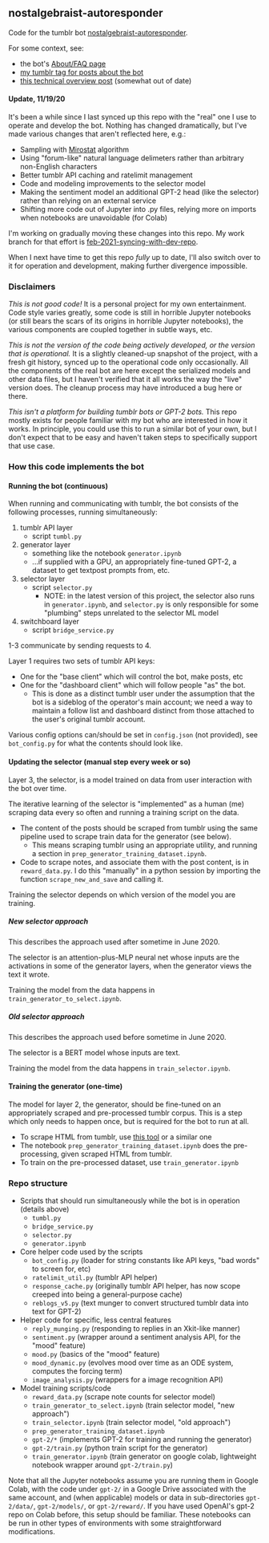 ## nostalgebraist-autoresponder

Code for the tumblr bot [nostalgebraist-autoresponder](https://nostalgebraist-autoresponder.tumblr.com/).

For some context, see:

- the bot's [About/FAQ page](https://nostalgebraist-autoresponder.tumblr.com/about)
- [my tumblr tag for posts about the bot](https://nostalgebraist.tumblr.com/tagged/nostalgebraist-autoresponder-meta)
- [this technical overview post](https://nostalgebraist.tumblr.com/post/617940524224151552/i-imagine-some-people-have-been-curious-to-hear) (somewhat out of date)

#### Update, 11/19/20

It's been a while since I last synced up this repo with the "real" one I use to operate and develop the bot.  Nothing has changed dramatically, but I've made various changes that aren't reflected here, e.g.:

- Sampling with [Mirostat](https://arxiv.org/abs/2007.14966) algorithm
- Using "forum-like" natural language delimeters rather than arbitrary non-English characters
- Better tumblr API caching and ratelimit management
- Code and modeling improvements to the selector model
- Making the sentiment model an additional GPT-2 head (like the selector) rather than relying on an external service
- Shifting more code out of Jupyter into .py files, relying more on imports when notebooks are unavoidable (for Colab)

I'm working on gradually moving these changes into this repo.  My work branch for that effort is [feb-2021-syncing-with-dev-repo](https://github.com/nostalgebraist/nostalgebraist-autoresponder/tree/feb-2021-syncing-with-dev-repo).

When I next have time to get this repo _fully_ up to date, I'll also switch over to it for operation and development, making further divergence impossible.

### Disclaimers

*This is not good code!* It is a personal project for my own entertainment.  Code style varies greatly, some code is still in horrible Jupyter notebooks (or still bears the scars of its origins in horrible Jupyter notebooks), the various components are coupled together in subtle ways, etc.

*This is not the version of the code being actively developed, or the version that is operational.*  It is a slightly cleaned-up snapshot of the project, with a fresh git history, synced up to the operational code only occasionally.  All the components of the real bot are here except the serialized models and other data files, but I haven't verified that it all works the way the "live" version does.  The cleanup process may have introduced a bug here or there.

*This isn't a platform for building tumblr bots or GPT-2 bots.*  This repo mostly exists for people familiar with my bot who are interested in how it works.  In principle, you could use this to run a similar bot of your own, but I don't expect that to be easy and haven't taken steps to specifically support that use case.

### How this code implements the bot

#### Running the bot (continuous)

When running and communicating with tumblr, the bot consists of the following processes, running simultaneously:

1. tumblr API layer
    - script `tumbl.py`
2. generator layer
    - something like the notebook `generator.ipynb`
    - ...if supplied with a GPU, an appropriately fine-tuned GPT-2, a dataset to get textpost prompts from, etc.
3. selector layer
    - script `selector.py`
      - NOTE: in the latest version of this project, the selector also runs in `generator.ipynb`, and `selector.py` is only responsible for some "plumbing" steps unrelated to the selector ML model
4. switchboard layer
    - script `bridge_service.py`

1-3 communicate by sending requests to 4.

Layer 1 requires two sets of tumblr API keys:
  - One for the "base client" which will control the bot, make posts, etc
  - One for the "dashboard client" which will follow people "as" the bot.
    - This is done as a distinct tumblr user under the assumption that the bot is a sideblog of the operator's main account; we need a way to maintain a follow list and dashboard distinct from those attached to the user's original tumblr account.

Various config options can/should be set in `config.json` (not provided), see `bot_config.py` for what the contents should look like.

#### Updating the selector (manual step every week or so)

Layer 3, the selector, is a model trained on data from user interaction with the bot over time.

The iterative learning of the selector is "implemented" as a human (me) scraping data every so often and running a training script on the data.

- The content of the posts should be scraped from tumblr using the same pipeline used to scrape train data for the generator (see below).
  - This means scraping tumblr using an appropriate utility, and running a section in `prep_generator_training_dataset.ipynb`.
- Code to scrape notes, and associate them with the post content, is in `reward_data.py`.  I do this "manually" in a python session by importing the function `scrape_new_and_save` and calling it.

Training the selector depends on which version of the model you are training.

##### New selector approach

This describes the approach used after sometime in June 2020.

The selector is an attention-plus-MLP neural net whose inputs are the activations in some of the generator layers, when the generator views the text it wrote.

Training the model from the data happens in `train_generator_to_select.ipynb`.

##### Old selector approach

This describes the approach used before sometime in June 2020.

The selector is a BERT model whose inputs are text.

Training the model from the data happens in `train_selector.ipynb`.

#### Training the generator (one-time)

The model for layer 2, the generator, should be fine-tuned on an appropriately scraped and pre-processed tumblr corpus.  This is a step which only needs to happen once, but is required for the bot to run at all.

- To scrape HTML from tumblr, use [this tool](https://github.com/bbolli/tumblr-utils) or a similar one
- The notebook `prep_generator_training_dataset.ipynb` does the pre-processing, given scraped HTML from tumblr.
- To train on the pre-processed dataset, use `train_generator.ipynb`

### Repo structure

- Scripts that should run simultaneously while the bot is in operation (details above)
  - `tumbl.py`
  - `bridge_service.py`
  - `selector.py`
  - `generator.ipynb`
- Core helper code used by the scripts
  - `bot_config.py` (loader for string constants like API keys, "bad words" to screen for, etc)
  - `ratelimit_util.py` (tumblr API helper)
  - `response_cache.py` (originally tumblr API helper, has now scope creeped into being a general-purpose cache)
  - `reblogs_v5.py` (text munger to convert structured tumblr data into text for GPT-2)
- Helper code for specific, less central features
  - `reply_munging.py` (responding to replies in an Xkit-like manner)
  - `sentiment.py` (wrapper around a sentiment analysis API, for the "mood" feature)
  - `mood.py` (basics of the "mood" feature)
  - `mood_dynamic.py` (evolves mood over time as an ODE system, computes the forcing term)
  - `image_analysis.py` (wrappers for a image recognition API)
- Model training scripts/code
  - `reward_data.py` (scrape note counts for selector model)
  - `train_generator_to_select.ipynb` (train selector model, "new approach")
  - `train_selector.ipynb` (train selector model, "old approach")
  - `prep_generator_training_dataset.ipynb`
  - `gpt-2/*` (implements GPT-2 for training and running the generator)
  - `gpt-2/train.py` (python train script for the generator)
  - `train_generator.ipynb` (train generator on google colab, lightweight notebook wrapper around `gpt-2/train.py`)

Note that all the Jupyter notebooks assume you are running them in Google Colab, with the code under `gpt-2/` in a Google Drive associated with the same account, and (when applicable) models or data in sub-directories `gpt-2/data/`, `gpt-2/models/`, or `gpt-2/reward/`.  If you have used OpenAI's gpt-2 repo on Colab before, this setup should be familiar.  These notebooks can be run in other types of environments with some straightforward modifications.
